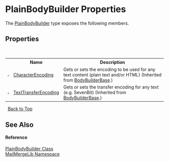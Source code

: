 # PlainBodyBuilder Properties
 

The <a href="a24e7260-b0e5-d5e5-f242-dc34bde483b0">PlainBodyBuilder</a> type exposes the following members.


## Properties
&nbsp;<table><tr><th></th><th>Name</th><th>Description</th></tr><tr><td>![Public property](media/pubproperty.gif "Public property")</td><td><a href="b99cd1f0-0434-1cdd-51fa-ec941256ca78">CharacterEncoding</a></td><td>
Gets or sets the encoding to be used for any text content (plain text and/or HTML)
 (Inherited from <a href="a276d9e0-d769-8662-75c1-e7916560356f">BodyBuilderBase</a>.)</td></tr><tr><td>![Public property](media/pubproperty.gif "Public property")</td><td><a href="ec81214d-e3bf-047b-6734-7f8b553710dd">TextTransferEncoding</a></td><td>
Gets or sets the transfer encoding for any text (e.g. SevenBit)
 (Inherited from <a href="a276d9e0-d769-8662-75c1-e7916560356f">BodyBuilderBase</a>.)</td></tr></table>&nbsp;
<a href="#plainbodybuilder-properties">Back to Top</a>

## See Also


#### Reference
<a href="a24e7260-b0e5-d5e5-f242-dc34bde483b0">PlainBodyBuilder Class</a><br /><a href="31c6ebbe-d683-7561-7308-5a5ee1f76bf5">MailMergeLib Namespace</a><br />